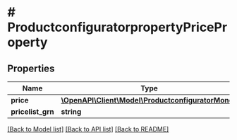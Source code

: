 # # ProductconfiguratorpropertyPriceProperty


## Properties 


Name | Type | Description | Notes
------------ | ------------- | ------------- | -------------
**price**| [**\OpenAPI\Client\Model\ProductconfiguratorMoney**](ProductconfiguratorMoney.md) |   | [optional]
**pricelist_grn**| **string** |   | [optional]


[[Back to Model list]](../../README.md#models) [[Back to API list]](../../README.md#endpoints) [[Back to README]](../../README.md)

